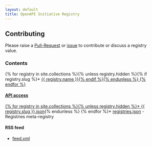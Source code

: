 ```yaml
---
layout: default
title: OpenAPI Initiative Registry
---
```


## Contributing

Please raise a [Pull-Request](https://github.com/OAI/OpenAPI-Specification/pulls) or [issue](https://github.com/OAI/OpenAPI-Specification/issues) to contribute or discuss a registry value.

### Contents

{% for registry in site.collections %}{% unless registry.hidden %}{% if registry.slug %}* <a href="/registries/{{ registry.slug }}">{{ registry.name }}{% endif %}{% endunless %}
{% endfor %}

#### API access

{% for registry in site.collections %}{% unless registry.hidden %}* <a href="/api/{{ registry.slug }}.json">{{ registry.slug }}.json</a>{% endunless %}
{% endfor %}* [registries.json](/api/registries.json) - Registries meta-registry

#### RSS feed

* [feed.xml](/rss/feed.xml)

